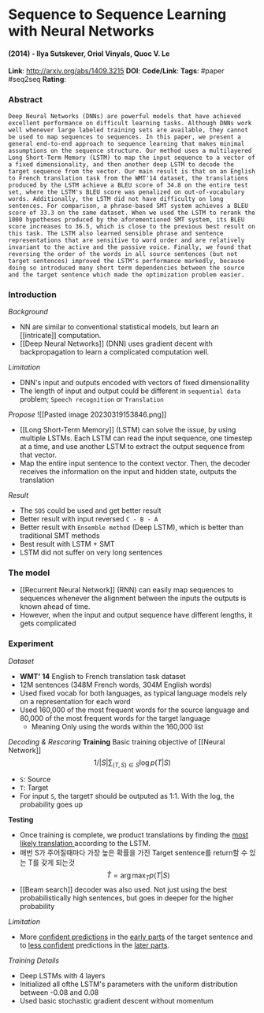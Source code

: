# Sequence to Sequence Learning with Neural Networks
#### (2014) - Ilya Sutskever, Oriol Vinyals, Quoc V. Le
**Link**: http://arxiv.org/abs/1409.3215
**DOI**: 
**Code/Link**:
**Tags**: #paper #seq2seq
**Rating**:

### Abstract

```
Deep Neural Networks (DNNs) are powerful models that have achieved excellent performance on difficult learning tasks. Although DNNs work well whenever large labeled training sets are available, they cannot be used to map sequences to sequences. In this paper, we present a general end-to-end approach to sequence learning that makes minimal assumptions on the sequence structure. Our method uses a multilayered Long Short-Term Memory (LSTM) to map the input sequence to a vector of a fixed dimensionality, and then another deep LSTM to decode the target sequence from the vector. Our main result is that on an English to French translation task from the WMT'14 dataset, the translations produced by the LSTM achieve a BLEU score of 34.8 on the entire test set, where the LSTM's BLEU score was penalized on out-of-vocabulary words. Additionally, the LSTM did not have difficulty on long sentences. For comparison, a phrase-based SMT system achieves a BLEU score of 33.3 on the same dataset. When we used the LSTM to rerank the 1000 hypotheses produced by the aforementioned SMT system, its BLEU score increases to 36.5, which is close to the previous best result on this task. The LSTM also learned sensible phrase and sentence representations that are sensitive to word order and are relatively invariant to the active and the passive voice. Finally, we found that reversing the order of the words in all source sentences (but not target sentences) improved the LSTM's performance markedly, because doing so introduced many short term dependencies between the source and the target sentence which made the optimization problem easier.
```

### Introduction

*Background*
- NN are similar to conventional statistical models, but learn an [[intricate]] computation.
- [[Deep Neural Networks]] (DNN) uses gradient decent with backpropagation to learn a complicated computation well.

*Limitation*
- DNN's input and outputs encoded with vectors of fixed dimensionallity
- The length of input and output could be different in `sequential data` problem; `Speech recognition` or `Translation`

*Propose*
![[Pasted image 20230319153846.png]]
- [[Long Short-Term Memory]] (LSTM) can solve the issue, by using multiple LSTMs. Each LSTM can read the input sequence, one timestep at a time, and use another LSTM to extract the output sequence from that vector. 
- Map the entire input sentence to the context vector. Then, the decoder receives the information on the input and hidden state, outputs the translation

*Result*
- The `SOS` could be used and get better result
- Better result with input reversed `C - B - A`
- Better result with `Ensemble method` (Deep LSTM), which is better than traditional SMT methods
- Best result with LSTM + SMT 
- LSTM did not suffer on very long sentences

### The model

- [[Recurrent Neural Network]] (RNN) can easily map sequences to sequences whenever the alignment between the inputs the outputs is known ahead of time.
- However, when the input and output sequence have different lengths, it gets complicated

### Experiment

*Dataset*
- **WMT' 14** English to French translation task dataset
- 12M sentences (348M French words, 304M English words)
- Used fixed vocab for both languages, as typical language models rely on a representation for each word
- Used 160,000 of the most frequent words for the source language and 80,000 of the most frequent words for the target language
	- Meaning Only using the words within the 160,000 list

*Decoding & Rescoring*
**Training**
Basic training objective of [[Neural Network]]
$$1/|S| \sum_{(T,S)\in{S}}\log{p}(T|S)$$
- `S`: Source
- `T`: Target
- For input `S`, the target`T` should be outputed as 1:1. With the log, the probability goes up

**Testing**
- Once training is complete, we product translations by finding the <u>most likely translation </u>according to the LSTM.
- 매번 S가 주어질때마다 가장 높은 확률을 가진 Target sentence를 return할 수 있는 T를 갖게 되는것
$$ \hat{T} = \arg \max_{T}p(T|S) $$
- [[Beam search]] decoder was also used. Not just using the best probabilistically high sentences, but goes in deeper for the higher probability

*Limitation*
- More <u>confident predictions</u> in the <u>early parts</u> of the target sentence and to <u>less confident</u> predictions in the <u>later parts</u>.

*Training Details*
- Deep LSTMs with 4 layers
- Initialized all ofthe LSTM's parameters with the uniform distribution between -0.08 and 0.08
- Used basic stochastic gradient descent without momentum

